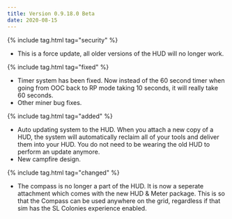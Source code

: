 ```yaml
---
title: Version 0.9.18.0 Beta
date: 2020-08-15
---
```

{% include tag.html tag="security" %}

- This is a force update, all older versions of the HUD will no longer work.

{% include tag.html tag="fixed" %}

- Timer system has been fixed. Now instead of the 60 second timer when going from OOC back to RP mode taking 10 seconds, it will really take 60 seconds.
- Other miner bug fixes.

{% include tag.html tag="added" %}

- Auto updating system to the HUD. When you attach a new copy of a HUD, the system will automatically reclaim all of your tools and deliver them into your HUD. You do not need to be wearing the old HUD to perform an update anymore.
- New campfire design.

{% include tag.html tag="changed" %}

- The compass is no longer a part of the HUD. It is now a seperate attachment which comes with the new HUD & Meter package. This is so that the Compass can be used anywhere on the grid, regardless if that sim has the SL Colonies experience enabled. 
